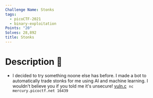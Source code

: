 ```yaml
---
Challenge Name: Stonks
tags:
  - picoCTF-2021
  - binary-exploitation
Points: "20"
Solves: 28,892
title: Stonks
---
```

# Description 📄
- I decided to try something noone else has before. I made a bot to automatically trade stonks for me using AI and machine learning. I wouldn't believe you if you told me it's unsecure! [vuln.c](https://mercury.picoctf.net/static/fdf270d959fa5231e180e2bd11421d0c/vuln.c) 
`nc mercury.picoctf.net 16439`
